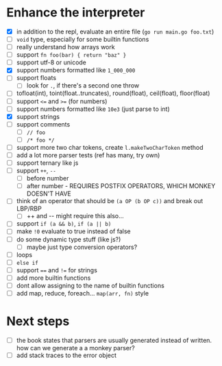 # Enhance the interpreter
- [x] in addition to the repl, evaluate an entire file (`go run main.go foo.txt`)
- [ ] `void` type, especially for some builtin functions
- [ ] really understand how arrays work
- [ ] support `fn foo(bar) { return "baz" }`
- [ ] support utf-8 or unicode
- [x] support numbers formatted like `1_000_000`
- [ ] support floats
  - [ ] look for `.`, if there's a second one throw
- [ ] tofloat(int), toint(float..truncates), round(float), ceil(float), floor(float)
- [ ] support `<=` and `>=` (for numbers)
- [ ] support numbers formatted like `10e3` (just parse to int)
- [x] support strings
- [ ] support comments
  - [ ] `// foo`
  - [ ] `/* foo */`
- [ ] support more two char tokens, create `l.makeTwoCharToken` method
- [ ] add a lot more parser tests (ref has many, try own)
- [ ] support ternary like js
- [ ] support `++`, `--`
  - [ ] before number
  - [ ] after number - REQUIRES POSTFIX OPERATORS, WHICH MONKEY DOESN'T HAVE
- [ ] think of an operator that should be `(a OP (b OP c))` and break out LBP/RBP
  - [ ] ++ and -- might require this also...
- [ ] support `if (a && b)`, `if (a || b)`
- [ ] make `!0` evaluate to true instead of false
- [ ] do some dynamic type stuff (like js?)
  - [ ] maybe just type conversion operators?
- [ ] loops
- [ ] `else if`
- [ ] support `==` and `!=` for strings
- [ ] add more builtin functions
- [ ] dont allow assigning to the name of builtin functions
- [ ] add map, reduce, foreach... `map(arr, fn)` style

# Next steps
- [ ] the book states that parsers are usually generated instead of written. how can we generate a a monkey parser?
- [ ] add stack traces to the error object